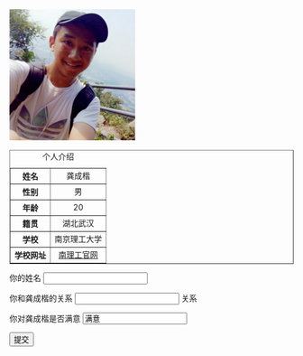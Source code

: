 <html xmlns="http://www.w3.org/1999/xhtml">
<head>
<meta http-equiv="Content-Type" content="text/html; charset=utf-8" />
<title>无标题文档</title>
</head>

<body>
<img src="kk.jpg" width="223" height="232" />
<table width="316" border="1">
  <caption>
    个人介绍
  </caption>
  <tr>
    <th scope="row">姓名</th>
    <td align="center">龚成楷</td>
  </tr>
  <tr>
    <th scope="row">性别</th>
    <td align="center">男</td>
  </tr>
  <tr>
    <th scope="row">年龄</th>
    <td align="center">20</td>
  </tr>
  <tr>
    <th scope="row">籍贯</th>
    <td align="center">湖北武汉</td>
  </tr>
  <tr>
    <th scope="row">学校</th>
    <td align="center">南京理工大学</td>
  </tr>
  <tr>
    <th scope="row">学校网址</th>
    <td align="center"><a href="http://www.njust.edu.cn">南理工官网</a></td>
  </tr>
</table>
<form id="form1" name="form1" method="post" action="">
  <p>你的姓名
    <label>
      <input type="text" name="name" id="name" />
    </label>
  </p>
  <p>
    你和龚成楷的关系
      <label>
        <input type="text" name="关系" id="关系" />
        关系</label>
  </p>
  <p>你对龚成楷是否满意
    <label>
      <input name="满意" type="text" id="满意" value="满意" />
    </label>
  </p>
  <p>
    <input type="submit" name="1" id="1" value="提交" />
  </p>
</form>
</body>
</html>
